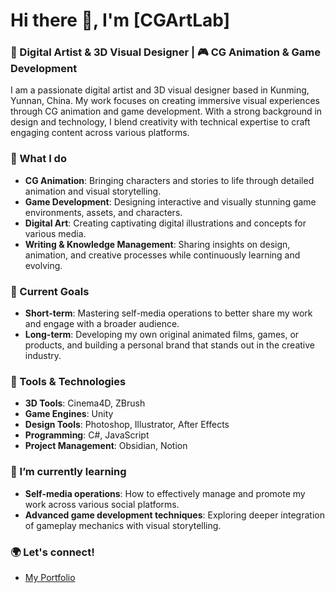 # Hi there 👋, I'm [CGArtLab]

### 🎨 Digital Artist & 3D Visual Designer | 🎮 CG Animation & Game Development

I am a passionate digital artist and 3D visual designer based in Kunming, Yunnan, China. My work focuses on creating immersive visual experiences through CG animation and game development. With a strong background in design and technology, I blend creativity with technical expertise to craft engaging content across various platforms.

### 🌟 What I do

- **CG Animation**: Bringing characters and stories to life through detailed animation and visual storytelling.
- **Game Development**: Designing interactive and visually stunning game environments, assets, and characters.
- **Digital Art**: Creating captivating digital illustrations and concepts for various media.
- **Writing & Knowledge Management**: Sharing insights on design, animation, and creative processes while continuously learning and evolving.

### 🚀 Current Goals

- **Short-term**: Mastering self-media operations to better share my work and engage with a broader audience.
- **Long-term**: Developing my own original animated films, games, or products, and building a personal brand that stands out in the creative industry.

### 🔧 Tools & Technologies

- **3D Tools**: Cinema4D, ZBrush
- **Game Engines**: Unity
- **Design Tools**: Photoshop, Illustrator, After Effects
- **Programming**: C#, JavaScript
- **Project Management**: Obsidian, Notion

### 🌱 I’m currently learning

- **Self-media operations**: How to effectively manage and promote my work across various social platforms.
- **Advanced game development techniques**: Exploring deeper integration of gameplay mechanics with visual storytelling.

### 🌍 Let's connect!

- [My Portfolio](https://cgartlab.com)
